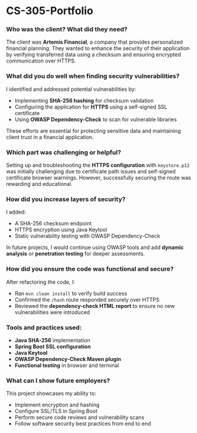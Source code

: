 # CS-305-Portfolio

### Who was the client? What did they need?
The client was **Artemis Financial**, a company that provides personalized financial planning. They wanted to enhance the security of their application by verifying transferred data using a checksum and ensuring encrypted communication over HTTPS.

### What did you do well when finding security vulnerabilities?
I identified and addressed potential vulnerabilities by:
- Implementing **SHA-256 hashing** for checksum validation
- Configuring the application for **HTTPS** using a self-signed SSL certificate
- Using **OWASP Dependency-Check** to scan for vulnerable libraries

These efforts are essential for protecting sensitive data and maintaining client trust in a financial application.

### Which part was challenging or helpful?
Setting up and troubleshooting the **HTTPS configuration** with `keystore.p12` was initially challenging due to certificate path issues and self-signed certificate browser warnings. However, successfully securing the route was rewarding and educational.

### How did you increase layers of security?
I added:
- A SHA-256 checksum endpoint
- HTTPS encryption using Java Keytool
- Static vulnerability testing with OWASP Dependency-Check

In future projects, I would continue using OWASP tools and add **dynamic analysis** or **penetration testing** for deeper assessments.

### How did you ensure the code was functional and secure?
After refactoring the code, I:
- Ran `mvn clean install` to verify build success
- Confirmed the `/hash` route responded securely over HTTPS
- Reviewed the **dependency-check HTML report** to ensure no new vulnerabilities were introduced

### Tools and practices used:
- **Java SHA-256** implementation
- **Spring Boot SSL configuration**
- **Java Keytool**
- **OWASP Dependency-Check Maven plugin**
- **Functional testing** in browser and terminal

### What can I show future employers?
This project showcases my ability to:
- Implement encryption and hashing
- Configure SSL/TLS in Spring Boot
- Perform secure code reviews and vulnerability scans
- Follow software security best practices from end to end
